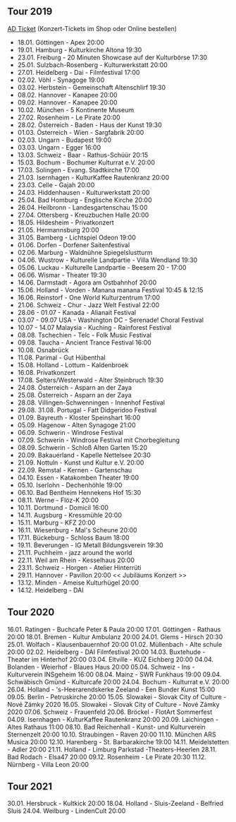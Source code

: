 ## Tour 2019

[AD Ticket](http://www.adticket.de/sedaa) (Konzert-Tickets im Shop oder Online bestellen)

* 18.01. Göttingen - Apex 20:00
* 19.01. Hamburg - Kulturkirche Altona 19:30
* 23.01. Freiburg - 20 Minuten Showcase auf der Kulturbörse 17:30
* 25.01. Sulzbach-Rosenberg - Kulturwerkstatt 20:00
* 27.01. Heidelberg - Dai - Filmfestival 17:00
* 02.02. Vöhl - Synagoge 19:00
* 03.02. Herbstein - Gemeinschaft Altenschlirf 19:30
* 08.02. Hannover - Kanapee 20:00
* 09.02. Hannover - Kanapee 20:00
* 10.02. München - 5 Kontinente Museum
* 27.02. Rosenheim - Le Pirate 20:00
* 28.02. Österreich - Baden - Haus der Kunst 19:30
* 01.03. Österreich - Wien - Sargfabrik 20:00
* 02.03. Ungarn - Budapest 19:00
* 03.03. Ungarn - Egger 16:00
* 13.03. Schweiz - Baar - Rathus-Schüür 20:15
* 15.03. Bochum - Bochumer Kulturrat e.V. 20:00
* 17.03. Solingen - Evang. Stadtkirche 17:00
* 21.03. Isernhagen - KulturKaffee Rautenkranz 20:00
* 23.03. Celle - Gajah 20:00
* 24.03. Hiddenhausen - Kulturwerkstatt 20:00
* 25.04. Bad Homburg - Englische Kirche 20:00
* 26.04. Heilbronn - Landesgartenschau 15:00
* 27.04. Ottersberg - Kreuzbuchen Halle 20:00
* 18.05. Hildesheim - Privatkonzert
* 21.05. Hermannsburg 20:00
* 31.05. Bamberg - Lichtspiel Odeon 19:00
* 01.06. Dorfen - Dorfener Saitenfestival
* 02.06. Marburg - Waldnühne Spiegelslustturm
* 04.06. Wustrow - Kulturelle Landpartie - Villa Wendland 19:30
* 05.06. Luckau - Kulturelle Landpartie - Beesem 20 - 17:00
* 06.06. Wismar - Theater 19:30
* 14.06. Darmstadt - Agora am Ostbahnhof 20:00
* 15.06. Holland - Vorden - Manana manana Festival 10:45 & 12:15
* 16.06. Reinstorf - One World Kulturzentrum 17:00
* 21.06. Schweiz - Chur - Jazz Welt Festival 22:00
* 28.06 - 01.07 - Kanada - Alianait Festival
* 03.07 - 09.07 USA - Washington DC - Serenade! Choral Festival
* 10.07 - 14.07 Malaysia - Kuching - Rainforest Festival
* 08.08. Tschechien - Telc - Folk Music Festival
* 09.08. Taucha - Ancient Trance Festival 16:00
* 10.08. Osnabrück
* 11.08. Parimal - Gut Hübenthal
* 15.08. Holland - Lottum - Kaldenbroek
* 16.08. Privatkonzert
* 17.08. Selters/Westerwald - Alter Steinbruch 19:30
* 24.08. Österreich - Asparn an der Zaya
* 25.08. Österreich - Asparn an der Zaya
* 28.08. Villingen-Schwenningen - Innenhof Festival
* 29.08. 31.08. Portugal - Fatt Didgeridoo Festival
* 01.09. Bayreuth - Kloster Speinshart 16:00
* 05.09. Hagenow - Alten Synagoge 21:00
* 06.09. Schwerin - Windrose Festival
* 07.09. Schwerin - Windrose Festival mit Chorbegleitung
* 08.09. Schwerin - Schloß Alten Garten 15:20
* 20.09. Bakauerland - Kapelle Nettelsee 20:30
* 21.09. Nottuln - Kunst und Kultur e.V. 20:00
* 22.09. Remstal - Kernen - Gartenschau
* 04.10. Essen - Katakomben Theater 19:00
* 05.10. Iserlohn - Dechenhöhle 19:00
* 06.10. Bad Bentheim Hennekens Hof 15:30
* 08.11. Werne - Flöz-K 20:00
* 10.11. Dortmund - Domicil 16:00
* 14.11. Augsburg - Kressmühle 20:00
* 15.11. Marburg - KFZ 20:00
* 16.11. Wiesenburg - Mal's Scheune 20:00
* 17.11. Bückeburg - Schloss Baum 18:00
* 19.11. Beverungen - IG Metall Bildungsverein 19:30
* 21.11. Puchheim - jazz around the world
* 22.11. Weil am Rhein - Kesselhaus 20:00
* 23.11. Schweiz - Horgen - Atelier Hinterrüti
* 29.11. Hannover - Pavillon 20:00 << Jubiläums Konzert >>
* 13.12. Minden - Ameise Kulturhügel 20:00
* 14.12. Heidelberg - DAI

## Tour 2020
16.01. Ratingen - Buchcafe Peter & Paula 20:00
17.01. Göttingen - Rathaus 20:00
18.01. Bremen - Kultur Ambulanz 20:00
24.01. Glems - Hirsch 20:30
25.01. Wolfach - Klausenbauernhof 20:00
01.02. Müllenbach - Alte schule 20:00
02.02. Heidelberg - DAI Filmfestival 20:00
14.03. Buxtehude - Theater im Hinterhof 20:00
03.04. Eltville - KUZ Eichberg 20:00
04.04. Bolanden - Weierhof - Blaues Haus 20:00
05.04. Schweiz - Ins - Kulturverein INSgeheim 16:00
08.04. Mainz - SWR Funkhaus 19:00
09.04. Schwäbisch Gmünd - Kulturcafe 20:00
24.04. Bochum - Kulturrat e.V. 20:00
26.04. Holland - 's-Heerarendskerke Zeeland - Een Bunder Kunst 15:00
09.05. Berlin - Petruskirche 20:00
15.05. Slowakei - Slovak City of Culture - Nové Zámky 2020
16.05. Slowakei - Slovak City of Culture - Nové Zámky 2020
07.06. Schweiz - Frauenfeld
20.06. Bröckel - FlotArt Sommerfest
04.09. Isernhagen - KulturKaffee Rautenkranz 20:00
20.09. Laichingen - Altes Rathaus 11:00
08.10. Bad Reichenhall - Kunst- und Kulturverein Sternenzelt 20:00
10.10. Straubingen - Raven 20:00
11.10. München ARS Musica 20:00
12.10. Harenberg - St. Barbarakirche 19:00
14.11. Meidelstetten - Adler 20:00
21.11. Holland - Limburg Parkstad -Theaters-Heerlen
28.11. Bad Rodach - Elsa47 20:00
09.12. Rosenheim - Le Pirate 20:30
11.12. Nürnberg - Villa Leon 20:00


## Tour 2021
30.01. Hersbruck - Kultkick 20:00
18.04. Holland - Sluis-Zeeland - Belfried Sluis
24.04. Weilburg - LindenCult 20:00
